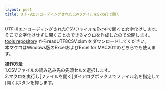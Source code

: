 ```yaml
---
layout: post
title: UTF-8エンコーディングされたCSVファイルをExcelで開く
---
```


UTF-8エンコーディングされたCSVファイルをExcelで開くと文字化けします。そこで文字化けせずに開くことのできるマクロを作成したので公開します。[tools repository](https://github.com/fightpm/tools) からreadUTF8CSV.xlsm をダウンロードしてください。  
本マクロはWindows版のExcelおよびExcel for MAC2011のどちらでも使えます。

<strong>操作方法</strong>  
1.CSVファイルの読み込み先の先頭セルを選択します。  
2.マクロを実行し[ファイルを開く]ダイアログボックスでファイル名を指定して[開く]ボタンを押します。
